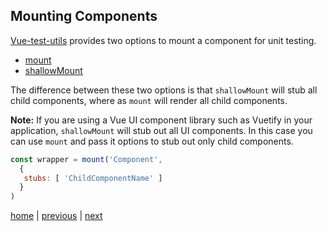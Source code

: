 ## Mounting Components

[Vue-test-utils](https://vue-test-utils.vuejs.org/api/options.html#mounting-options) provides two options to mount a component for unit testing.

* [mount](https://vue-test-utils.vuejs.org/api/#mount)
* [shallowMount](https://vue-test-utils.vuejs.org/api/#shallowmount)

The difference between these two options is that `shallowMount` will stub all child components, where as `mount` will render all child components. 

**Note:** If you are using a Vue UI component library such as Vuetify in your application, `shallowMount` will stub out all UI components. In this case you can use `mount` and pass it options to stub out only child components.

```javascript
const wrapper = mount('Component',
  { 
   stubs: [ 'ChildComponentName' ] 
  }
)
```

[home](/index.md) | [previous](/index.md) | [next](/vuex-router.md)
